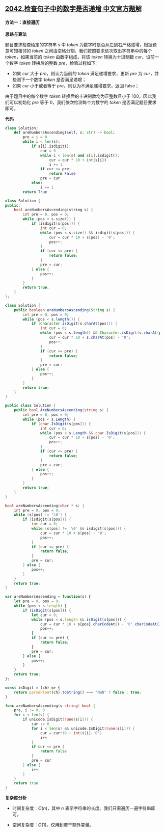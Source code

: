 ## [2042.检查句子中的数字是否递增 中文官方题解](https://leetcode.cn/problems/check-if-numbers-are-ascending-in-a-sentence/solutions/100000/jian-cha-ju-zi-zhong-de-shu-zi-shi-fou-d-uhaf)

#### 方法一：直接遍历

**思路与算法**

题目要求检查给定的字符串 $s$ 中 $\textit{token}$ 为数字时是否从左到右严格递增，根据题意可知相邻的 $\textit{token}$ 之间由空格分割，我们按照要求依次取出字符串中的每个 $\textit{token}$，如果当前的 $\textit{token}$ 由数字组成，将该 $\textit{token}$ 转换为十进制数 $\textit{cur}$，设前一个数字 $\textit{token}$ 转换后的整数 $\textit{pre}$，检验过程如下:
+ 如果 $\textit{cur}$ 大于 $\textit{pre}$，则认为当前的 $token$ 满足递增要求，更新 $pre$ 为 $cur$，并检测下一个数字 $token$ 是否满足递增； 
+ 如果 $\textit{cur}$ 小于或者等于 $\textit{pre}$，则认为不满足递增要求，返回 $\text{false}$；

由于题目中的每个数字 $\textit{token}$ 转换后的十进制数均为正整数且小于 $100$，因此我们可以初始化 $\textit{pre}$ 等于 $0$，我们依次检测每个为数字的 $\textit{token}$ 是否满足题目要求即可。

**代码**

```Python [sol1-Python3]
class Solution:
    def areNumbersAscending(self, s: str) -> bool:
        pre = i = 0
        while i < len(s):
            if s[i].isdigit():
                cur = 0
                while i < len(s) and s[i].isdigit():
                    cur = cur * 10 + int(s[i])
                    i += 1
                if cur <= pre:
                    return False
                pre = cur
            else:
                i += 1
        return True
```

```C++ [sol1-C++]
class Solution {
public:
    bool areNumbersAscending(string s) {
        int pre = 0, pos = 0;
        while (pos < s.size()) {
            if (isdigit(s[pos])) {
                int cur = 0;
                while (pos < s.size() && isdigit(s[pos])) {
                    cur = cur * 10 + s[pos] - '0';
                    pos++;
                }
                if (cur <= pre) {
                    return false;
                }
                pre = cur;
            } else {
                pos++;
            }
        }
        return true;
    }
};
```

```Java [sol1-Java]
class Solution {
    public boolean areNumbersAscending(String s) {
        int pre = 0, pos = 0;
        while (pos < s.length()) {
            if (Character.isDigit(s.charAt(pos))) {
                int cur = 0;
                while (pos < s.length() && Character.isDigit(s.charAt(pos))) {
                    cur = cur * 10 + s.charAt(pos) - '0';
                    pos++;
                }
                if (cur <= pre) {
                    return false;
                }
                pre = cur;
            } else {
                pos++;
            }
        }
        return true;
    }
}
```

```C# [sol1-C#]
public class Solution {
    public bool AreNumbersAscending(string s) {
        int pre = 0, pos = 0;
        while (pos < s.Length) {
            if (char.IsDigit(s[pos])) {
                int cur = 0;
                while (pos < s.Length && char.IsDigit(s[pos])) {
                    cur = cur * 10 + s[pos] - '0';
                    pos++;
                }
                if (cur <= pre) {
                    return false;
                }
                pre = cur;
            } else {
                pos++;
            }
        }
        return true;
    }
}
```

```C [sol1-C]
bool areNumbersAscending(char * s) {
    int pre = 0, pos = 0;
    while (s[pos] != '\0') {
        if (isdigit(s[pos])) {
            int cur = 0;
            while (s[pos] != '\0' && isdigit(s[pos])) {
                cur = cur * 10 + s[pos] - '0';
                pos++;
            }
            if (cur <= pre) {
                return false;
            }
            pre = cur;
        } else {
            pos++;
        }
    }
    return true;
}
```

```JavaScript [sol1-JavaScript]
var areNumbersAscending = function(s) {
    let pre = 0, pos = 0;
    while (pos < s.length) {
        if (isDigit(s[pos])) {
            let cur = 0;
            while (pos < s.length && isDigit(s[pos])) {
                cur = cur * 10 + s[pos].charCodeAt() - '0'.charCodeAt();
                pos++;
            }
            if (cur <= pre) {
                return false;
            }
            pre = cur;
        } else {
            pos++;
        }
    }
    return true;
};

const isDigit = (ch) => {
    return parseFloat(ch).toString() === "NaN" ? false : true;
}
```

```go [sol1-Golang]
func areNumbersAscending(s string) bool {
    pre, i := 0, 0
    for i < len(s) {
        if unicode.IsDigit(rune(s[i])) {
            cur := 0
            for i < len(s) && unicode.IsDigit(rune(s[i])) {
                cur = cur*10 + int(s[i]-'0')
                i++
            }
            if cur <= pre {
                return false
            }
            pre = cur
        } else {
            i++
        }
    }
    return true
}
```

**复杂度分析**

- 时间复杂度：$O(n)$，其中 $n$ 表示字符串的长度。我们只需遍历一遍字符串即可。

- 空间复杂度：$O(1)$。仅用到若干额外变量。